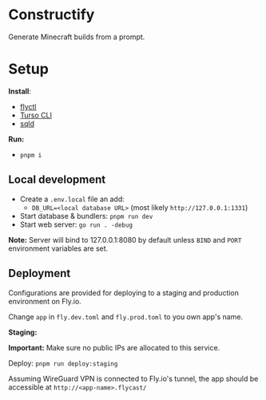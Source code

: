 # Constructify

Generate Minecraft builds from a prompt.

# Setup

**Install**:
- [flyctl](https://fly.io/docs/flyctl)
- [Turso CLI](https://docs.turso.tech/reference/turso-cli)
- [sqld](https://github.com/libsql/sqld)

**Run:**
- `pnpm i`

## Local development

- Create a `.env.local` file an add:
  - `DB_URL=<local database URL>` (most likely `http://127.0.0.1:1331`)
- Start database & bundlers: `pnpm run dev`
- Start web server: `go run . -debug`

**Note:** Server will bind to 127.0.0.1:8080 by default unless `BIND` and
`PORT` environment variables are set.

## Deployment

Configurations are provided for deploying to a staging and production
environment on Fly.io.

Change `app` in `fly.dev.toml` and `fly.prod.toml` to you own app's name.

**Staging:**

**Important:** Make sure no public IPs are allocated to this service.

Deploy: `pnpm run deploy:staging`

Assuming WireGuard VPN is connected to Fly.io's tunnel, the app should be
accessible at `http://<app-name>.flycast/`
